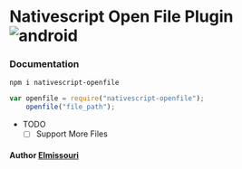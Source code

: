 # Nativescript Open File Plugin ![android](https://cdn4.iconfinder.com/data/icons/logos-3/228/android-32.png)
### Documentation
```
npm i nativescript-openfile
```
```javascript
var openfile = require("nativescript-openfile");
    openfile("file_path");
```
 - TODO
   - [ ] Support More Files
#### Author   [Elmissouri](https://twitter.com/elmissouri16)

